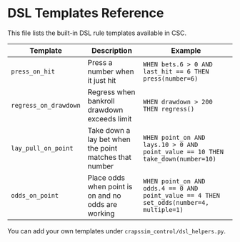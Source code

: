 # DSL Templates Reference

This file lists the built-in DSL rule templates available in CSC.

| Template | Description | Example |
|-----------|--------------|----------|
| `press_on_hit` | Press a number when it just hit | `WHEN bets.6 > 0 AND last_hit == 6 THEN press(number=6)` |
| `regress_on_drawdown` | Regress when bankroll drawdown exceeds limit | `WHEN drawdown > 200 THEN regress()` |
| `lay_pull_on_point` | Take down a lay bet when the point matches that number | `WHEN point_on AND lays.10 > 0 AND point_value == 10 THEN take_down(number=10)` |
| `odds_on_point` | Place odds when point is on and no odds are working | `WHEN point_on AND odds.4 == 0 AND point_value == 4 THEN set_odds(number=4, multiple=1)` |

You can add your own templates under `crapssim_control/dsl_helpers.py`.
